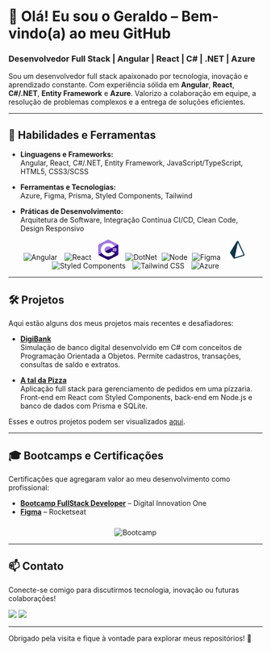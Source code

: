# 👋 Olá! Eu sou o Geraldo – Bem-vindo(a) ao meu GitHub

### Desenvolvedor Full Stack | Angular | React | C# | .NET | Azure

Sou um desenvolvedor full stack apaixonado por tecnologia, inovação e aprendizado constante. Com experiência sólida em **Angular**, **React**, **C#/.NET**, **Entity Framework** e **Azure**. Valorizo a colaboração em equipe, a resolução de problemas complexos e a entrega de soluções eficientes.

---

## 🚀 Habilidades e Ferramentas

- **Linguagens e Frameworks:**  
  Angular, React, C#/.NET, Entity Framework, JavaScript/TypeScript, HTML5, CSS3/SCSS

- **Ferramentas e Tecnologias:**  
  Azure, Figma, Prisma, Styled Components, Tailwind

- **Práticas de Desenvolvimento:**  
  Arquitetura de Software, Integração Contínua CI/CD, Clean Code, Design Responsivo

<div align="center">
  <img src="https://raw.githubusercontent.com/bestofjs/bestofjs/master/apps/bestofjs-nextjs/public/logos/angularjs.svg" alt="Angular" title="Angular" width="40" height="40" style="margin: 0 5px;"/>
  <img src="https://www.vectorlogo.zone/logos/reactjs/reactjs-icon.svg" alt="React" title="React" width="40" height="40" style="margin: 0 5px;"/>
  <img src="https://raw.githubusercontent.com/walkxcode/dashboard-icons/main/svg/csharp.svg" alt="CSharp" title="CSharp" width="40" height="40" style="margin: 0 5px;"/>
  <img src="https://raw.githubusercontent.com/actions/starter-workflows/main/icons/dotnet.svg" alt="DotNet" title="DotNet" width="40" height="40" style="margin: 0 5px;"/>
  <img src="https://www.vectorlogo.zone/logos/nodejs/nodejs-icon.svg" alt="Node" title="Node" width="40" height="40"/>
  <img src="https://raw.githubusercontent.com/gilbarbara/logos/main/logos/figma.svg" alt="Figma" title="Figma" width="40" height="40" style="margin: 0 5px;"/>
  <img src="https://github.com/vscode-icons/vscode-icons/blob/master/icons/file_type_light_prisma.svg" alt="Prisma" title="Prisma" width="40" height="40" style="margin: 0 5px;"/>
  <img src="https://cdn.worldvectorlogo.com/logos/styled-components-1.svg" alt="Styled Components" title="Styled Components" width="40" height="40" style="margin: 0 5px;"/>
  <img src="https://www.vectorlogo.zone/logos/tailwindcss/tailwindcss-icon.svg" alt="Tailwind CSS" title="Tailwind CSS" width="40" height="40" style="margin: 0 5px;"/>
  <img src="https://raw.githubusercontent.com/loganmarchione/homelab-svg-assets/main/assets/microsoftazure.svg" alt="Azure" title="Azure" width="40" height="40" style="margin: 0 5px;"/>
</div>

---

## 🛠️ Projetos

Aqui estão alguns dos meus projetos mais recentes e desafiadores:

- **[DigiBank](https://github.com/geraldo/DigiBank)**  
  Simulação de banco digital desenvolvido em C# com conceitos de Programação Orientada a Objetos. Permite cadastros, transações, consultas de saldo e extratos.

- **[A tal da Pizza](https://github.com/geraldo/A-tal-da-Pizza)**  
  Aplicação full stack para gerenciamento de pedidos em uma pizzaria. Front-end em React com Styled Components, back-end em Node.js e banco de dados com Prisma e SQLite.

Esses e outros projetos podem ser visualizados [aqui](https://github.com/geraldo?tab=repositories).

---

## 🎓 Bootcamps e Certificações

Certificações que agregaram valor ao meu desenvolvimento como profissional:

- **[Bootcamp FullStack Developer](https://drive.google.com/file/d/13CsDq57RBy457f_5c_P-ldALZ8deokQH/view)** – Digital Innovation One  
- **[Figma](https://drive.google.com/file/d/1A4iQb8LC9ksR9zt-DSIPI9QSseaILakz/view)** – Rocketseat  

<div align="center">
  <img src="https://hermes.digitalinnovation.one/tracks/a0fb3b13-3dd0-495e-8f07-77cc1a85991f.png" alt="Bootcamp" width="100" style="margin-top: 10px;"/>
</div>

---

## 📫 Contato

Conecte-se comigo para discutirmos tecnologia, inovação ou futuras colaborações!

<div>
  <a href="mailto: gera.cost18@gmail.com" target="_blank"><img src="https://img.shields.io/badge/Gmail-D14836?style=for-the-badge&logo=gmail&logoColor=white"></img></a>
  <a href="https://www.linkedin.com/in/geraldo-costa-5568a8152/" target="_blank"><img src="https://img.shields.io/badge/LinkedIn-0077B5?style=for-the-badge&logo=linkedin&logoColor=white"></img></a>
</div>

---

Obrigado pela visita e fique à vontade para explorar meus repositórios! 🚀
